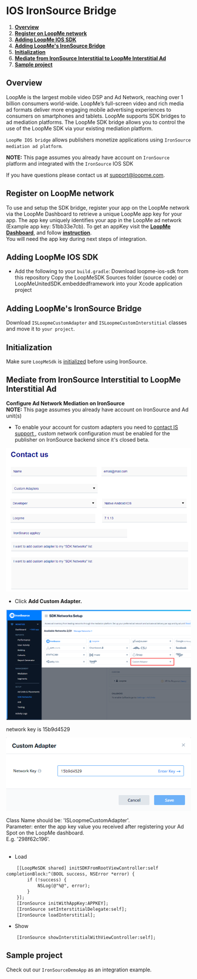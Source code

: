 # IOS IronSource Bridge #

1. **[Overview](#overview)**
2. **[Register on LoopMe network](#register-on-loopme-network)**
3. **[Adding LoopMe IOS SDK](#adding-loopme-IOS-sdk)**
4. **[Adding LoopMe's IronSource Bridge](#adding-loopmes-ironsource-bridge)**
5. **[Initialization](#Initialization)**
6. **[Mediate from IronSource Interstitial to LoopMe Interstitial Ad](#mediate-from-ironsource-interstitial-to-loopme-interstitial-ad)**
7. **[Sample project](#sample-project)**

## Overview ##

LoopMe is the largest mobile video DSP and Ad Network, reaching over 1 billion consumers world-wide. LoopMe’s full-screen video and rich media ad formats deliver more engaging mobile advertising experiences to consumers on smartphones and tablets.
LoopMe supports SDK bridges to ad mediation platforms. The LoopMe SDK bridge allows you to control the use of the LoopMe SDK via your existing mediation platform.

`LoopMe IOS bridge` allows publishers monetize applications using `IronSource mediation ad platform`.

<b>NOTE:</b> This page assumes you already have account on `IronSource` platform and integrated with the `IronSource` IOS SDK

If you have questions please contact us at support@loopme.com.

## Register on LoopMe network ##

To use and setup the SDK bridge, register your app on the LoopMe network via the LoopMe Dashboard to retrieve a unique LoopMe app key for your app. The app key uniquely identifies your app in the LoopMe ad network (Example app key: 51bb33e7cb). To get an appKey visit the **[LoopMe Dashboard](https://app.loopme.com/login/)**, and follow **[instruction](https://docs.google.com/document/d/1No1rVSpD2XLvG6nniwGjRb48Q0kVmYIkSgnlbhRXx5M/edit#)**.<br>
You will need the app key during next steps of integration.

## Adding LoopMe IOS SDK ##

* Add the following to your `build.gradle`:
Download loopme-ios-sdk from this repository
Copy the LoopMeSDK Sources folder (source code) or LoopMeUnitedSDK.embeddedframework into your Xcode application project

## Adding LoopMe's IronSource Bridge ##

Download `ISLoopmeCustomAdapter` and `ISLoopmeCustomInterstitial` classes and move it to `your project`.

## Initialization ##

Make sure `LoopMeSdk` is [initialized](https://github.com/loopme/ios-united-sdk/wiki/Initializing) before using IronSource.

## Mediate from IronSource Interstitial to LoopMe Interstitial Ad ##

<b>Configure Ad Network Mediation on IronSource</b>
<br><b>NOTE:</b> This page assumes you already have account on IronSource and Ad unit(s)
* To enable your account for custom adapters you need to <a href="https://developers.is.com/submit-a-request">contact IS support </a>, custom network configuration must be enabled for the publisher on IronSource backend since it's closed beta.
<p><img src="images/contact_us_ironsource.png" /></p>

* Click <b>Add Custom Adapter.</b>
<p><img src="images/custom_adapter_ironsource.png" /></p>
network key is 15b9d4529
<p><img src="images/create_custom_ironsource.png" /></p>

Class Name should be: 'ISLoopmeCustomAdapter'. <br>
Parameter: enter the app key value you received after registering your Ad Spot on the LoopMe dashboard. <br>E.g. '298f62c196'.<br><br>

* Load
```obdjective-c
    [[LoopMeSDK shared] initSDKFromRootViewController:self completionBlock:^(BOOL success, NSError *error) {
        if (!success) {
            NSLog(@"%@", error);
        }
    }];
    [IronSource initWithAppKey:APPKEY];
    [IronSource setInterstitialDelegate:self];
    [IronSource loadInterstitial];
```

* Show
```obdjective-c
    [IronSource showInterstitialWithViewController:self];
```

## Sample project ##

Check out our `IronSourceDemoApp` as an integration example.
